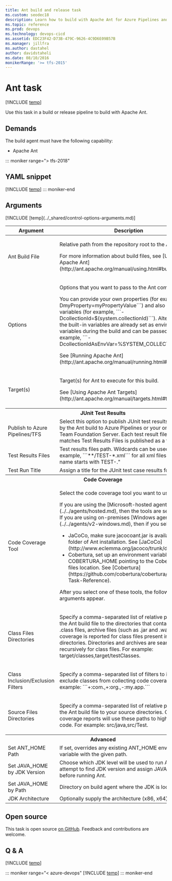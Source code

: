 ```yaml
---
title: Ant build and release task
ms.custom: seodec18
description: Learn how to build with Apache Ant for Azure Pipelines and Team Foundation Server (TFS)
ms.topic: reference
ms.prod: devops
ms.technology: devops-cicd
ms.assetid: EDC23F42-D73B-479C-9626-4C9D6E09B57B
ms.manager: jillfra
ms.author: dastahel
author: davidstaheli
ms.date: 08/10/2016
monikerRange: '>= tfs-2015'
---
```


# Ant task

[!INCLUDE [temp](../../_shared/version-tfs-2015-rtm.md)]

Use this task in a build or release pipeline to build with Apache Ant.

## Demands

The build agent must have the following capability:

 * Apache Ant

::: moniker range="> tfs-2018"
## YAML snippet
[!INCLUDE [temp](../_shared/yaml/ANTV1.md)]
::: moniker-end

## Arguments

<table>
<thead>
<tr>
<th>Argument</th>
<th>Description</th>
</tr>
</thead>
<tr>
<td>Ant Build File</td>
<td><p>Relative path from the repository root to the Ant build file.</p>
<p>For more information about build files, see [Using Apache Ant](http://ant.apache.org/manual/using.html#buildfile).</p></td>
</tr>
<tr>
<td>Options</td>
<td><p>Options that you want to pass to the Ant command line.</p>
<p>You can provide your own properties (for example, ```-DmyProperty=myPropertyValue```) and also use built-in variables (for example, ```-DcollectionId=$(system.collectionId)```).  Alternatively, the built-in variables are already set as environment variables during the build and can be passed directly (for example, ```-DcollectionIdAsEnvVar=%SYSTEM_COLLECTIONID%```).</p>
<p>See [Running Apache Ant](http://ant.apache.org/manual/running.html#options).</p></td>
</tr>
<tr>
<td>Target(s)</td>
<td><p>Target(s) for Ant to execute for this build. </p>
<p>See [Using Apache Ant Targets](http://ant.apache.org/manual/targets.html#targets).</p></td>
</tr>
<tr>
<th style="text-align: center" colspan="2">JUnit Test Results</th>
</tr>
<tr>
<td>Publish to Azure Pipelines/TFS </td>
<td>Select this option to publish JUnit test results produced by the Ant build to Azure Pipelines or your on-premises Team Foundation Server. Each test result file that matches Test Results Files is published as a test run.</td>
</tr>
<tr>
<td>Test Results Files</td>
<td>Test results files path.  Wildcards can be used.  For example, ```**/TEST-*.xml``` for all xml files whose name starts with TEST-."</td>
</tr>
<tr>
<td>Test Run Title</td>
<td>Assign a title for the JUnit test case results for this build.</td>
</tr>
<tr>
<th style="text-align: center" colspan="2">Code Coverage</th>
</tr>
<tr>
<td>Code Coverage Tool</td>
<td><p>Select the code coverage tool you want to use.</p>
<p>If you are using the [Microsoft-hosted agents](../../agents/hosted.md), then the tools are set up for you. If you are using on-premises [Windows agent](../../agents/v2-windows.md), then if you select:</p>
<ul>
<li>JaCoCo, make sure jacocoant.jar is available in lib folder of Ant installation. See [JaCoCo](http://www.eclemma.org/jacoco/trunk/doc/ant.html).</li>
<li>Cobertura, set up an environment variable COBERTURA_HOME pointing to the Cobertura .jar files location. See [Cobertura](https://github.com/cobertura/cobertura/wiki/Ant-Task-Reference).</li>
</ul>
<p>After you select one of these tools, the following arguments appear.</p>
</td>
</tr><tr><td>Class Files Directories</td>
<td><p>Specify a comma-separated list of relative paths from the Ant build file to the directories that contain your .class files, archive files (such as .jar and .war). Code coverage is reported for class files present in the directories. Directories and archives are searched recursively for class files. For example: target/classes,target/testClasses.</p></td></tr>
<tr><td>Class Inclusion/Exclusion Filters</td>
<td><p>Specify a comma-separated list of filters to include or exclude classes from collecting code coverage. For example: ```+:com.,+:org.,-:my.app.```</p></td>
</tr>
<tr><td>Source Files Directories</td>
<td><p>Specify a comma-separated list of relative paths from the Ant build file to your source directories. Code coverage reports will use these paths to highlight source code. For example: src/java,src/Test.</p></td>
</tr>
<tr>
<th style="text-align: center" colspan="2">Advanced</th>
</tr>
<tr>
<td>Set ANT_HOME Path</td>
<td>If set, overrides any existing ANT_HOME environment variable with the given path.</td>
</tr>
<tr>
<td>Set JAVA_HOME by JDK Version</td>
<td>Choose which JDK level will be used to run Ant. Will attempt to find JDK version and assign JAVA_HOME before running Ant.</td>
</tr>
<tr>
<td>Set JAVA_HOME by Path</td>
<td>Directory on build agent where the JDK is located.</td>
</tr>
<tr>
<td>JDK Architecture</td>
<td>Optionally supply the architecture (x86, x64) of the JDK.</td>
</tr>
[!INCLUDE [temp](../_shared/control-options-arguments.md)]
</table>

## Open source

This task is open source [on GitHub](https://github.com/Microsoft/azure-pipelines-tasks). Feedback and contributions are welcome.

## Q & A
<!-- BEGINSECTION class="md-qanda" -->

[!INCLUDE [temp](../../_shared/qa-agents.md)]

::: moniker range="< azure-devops"
[!INCLUDE [temp](../../_shared/qa-versions.md)]
::: moniker-end

<!-- ENDSECTION -->
